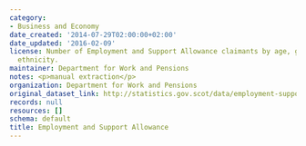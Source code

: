 ```yaml
---
category:
- Business and Economy
date_created: '2014-07-29T02:00:00+02:00'
date_updated: '2016-02-09'
license: Number of Employment and Support Allowance claimants by age, gender, and
  ethnicity.
maintainer: Department for Work and Pensions
notes: <p>manual extraction</p>
organization: Department for Work and Pensions
original_dataset_link: http://statistics.gov.scot/data/employment-support-allowance
records: null
resources: []
schema: default
title: Employment and Support Allowance
---
```


